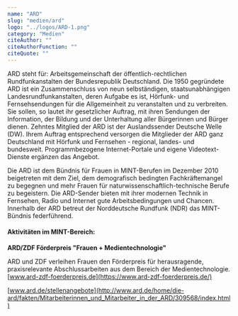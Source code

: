 ```yaml
---
name: "ARD"
slug: "medien/ard"
logo: "../logos/ARD-1.png"
category: "Medien"
citeAuthor: ""
citeAuthorFunction: ""
citeQuote: ""
---
```


ARD steht für: Arbeitsgemeinschaft der öffentlich-rechtlichen Rundfunkanstalten der Bundesrepublik Deutschland. Die 1950 gegründete ARD ist ein Zusammenschluss von neun selbständigen, staatsunabhängigen Landesrundfunkanstalten, deren Aufgabe es ist, Hörfunk- und Fernsehsendungen für die Allgemeinheit zu veranstalten und zu verbreiten. Sie sollen, so lautet ihr gesetzlicher Auftrag, mit ihren Sendungen der Information, der Bildung und der Unterhaltung aller Bürgerinnen und Bürger dienen. Zehntes Mitglied der ARD ist der Auslandssender Deutsche Welle (DW). Ihrem Auftrag entsprechend versorgen die Mitglieder der ARD ganz Deutschland mit Hörfunk und Fernsehen - regional, landes- und bundesweit. Programmbezogene Internet-Portale und eigene Videotext-Dienste ergänzen das Angebot.

Die ARD ist dem Bündnis für Frauen in MINT-Berufen im Dezember 2010 beigetreten mit dem Ziel, dem demografisch bedingten Fachkräftemangel zu begegnen und mehr Frauen für naturwissenschaftlich-technische Berufe zu begeistern. Die ARD-Sender bieten mit ihrer modernen Technik in Fernsehen, Radio und Internet gute Arbeitsbedingungen und Chancen. Innerhalb der ARD betreut der Norddeutsche Rundfunk (NDR) das MINT-Bündnis federführend.

#### Aktivitäten im MINT-Bereich:

**ARD/ZDF Förderpreis "Frauen + Medientechnologie"**

ARD und ZDF verleihen Frauen den Förderpreis für herausragende, praxisrelevante Abschlussarbeiten aus dem Bereich der Medientechnologie. [www.ard-zdf-foerderpreis.de](https://www.ard-zdf-foerderpreis.de/)

[www.ard.de/stellenangebote](http://www.ard.de/home/die-ard/fakten/Mitarbeiterinnen_und_Mitarbeiter_in_der_ARD/309568/index.html)
